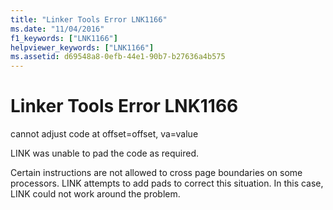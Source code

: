 ```yaml
---
title: "Linker Tools Error LNK1166"
ms.date: "11/04/2016"
f1_keywords: ["LNK1166"]
helpviewer_keywords: ["LNK1166"]
ms.assetid: d69548a8-0efb-44e1-90b7-b27636a4b575
---
```

# Linker Tools Error LNK1166

cannot adjust code at offset=offset, va=value

LINK was unable to pad the code as required.

Certain instructions are not allowed to cross page boundaries on some processors. LINK attempts to add pads to correct this situation. In this case, LINK could not work around the problem.
